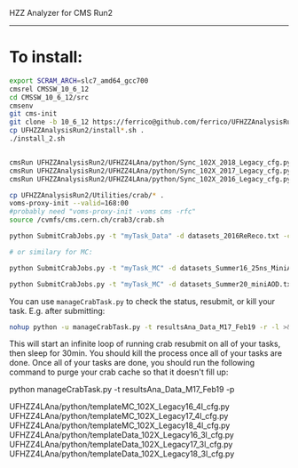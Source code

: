 HZZ Analyzer for CMS Run2

------

# To install:

```bash
export SCRAM_ARCH=slc7_amd64_gcc700
cmsrel CMSSW_10_6_12
cd CMSSW_10_6_12/src
cmsenv
git cms-init
git clone -b 10_6_12 https://ferrico@github.com/ferrico/UFHZZAnalysisRun2.git
cp UFHZZAnalysisRun2/install*.sh .
./install_2.sh


cmsRun UFHZZAnalysisRun2/UFHZZ4LAna/python/Sync_102X_2018_Legacy_cfg.py
cmsRun UFHZZAnalysisRun2/UFHZZ4LAna/python/Sync_102X_2017_Legacy_cfg.py
cmsRun UFHZZAnalysisRun2/UFHZZ4LAna/python/Sync_102X_2016_Legacy_cfg.py

cp UFHZZAnalysisRun2/Utilities/crab/* .
voms-proxy-init --valid=168:00
#probably need "voms-proxy-init -voms cms -rfc"
source /cvmfs/cms.cern.ch/crab3/crab.sh

python SubmitCrabJobs.py -t "myTask_Data" -d datasets_2016ReReco.txt -c UFHZZAnalysisRun2/UFHZZ4LAna/python/templateData_80X_M1703Feb_2l_cfg.py

# or similary for MC:

python SubmitCrabJobs.py -t "myTask_MC" -d datasets_Summer16_25ns_MiniAOD.txt -c UFHZZAnalysisRun2/UFHZZ4LAna/python/templateMC_80X_M17_4l_cfg.py

python SubmitCrabJobs.py -t "myTask_MC" -d datasets_Summer20_miniAOD.txt -c UFHZZAnalysisRun2/UFHZZ4LAna/python/templateMC_102X_Legacy18_4l_cfg.py

```

You can use `manageCrabTask.py` to check the status, resubmit, or kill your task. E.g. after submitting:

```bash
nohup python -u manageCrabTask.py -t resultsAna_Data_M17_Feb19 -r -l >& managedata.log &
```

This will start an infinite loop of running crab resubmit on all of your tasks, then sleep for 30min. You should kill the process once all of your tasks are done. Once all of your tasks are done, you should run the following command to purge your crab cache so that it doesn't fill up:

python manageCrabTask.py -t resultsAna_Data_M17_Feb19 -p

UFHZZ4LAna/python/templateMC_102X_Legacy16_4l_cfg.py
UFHZZ4LAna/python/templateMC_102X_Legacy17_4l_cfg.py
UFHZZ4LAna/python/templateMC_102X_Legacy18_4l_cfg.py
UFHZZ4LAna/python/templateData_102X_Legacy16_3l_cfg.py
UFHZZ4LAna/python/templateData_102X_Legacy17_3l_cfg.py
UFHZZ4LAna/python/templateData_102X_Legacy18_3l_cfg.py
